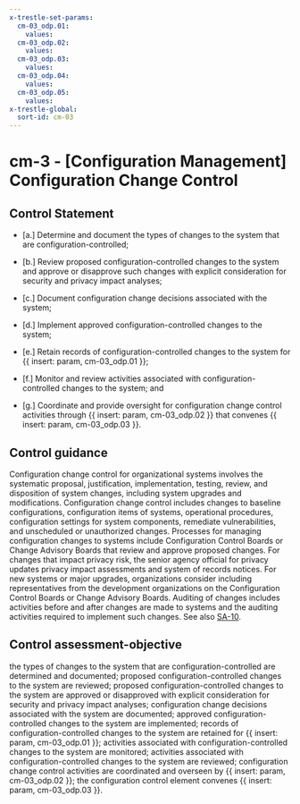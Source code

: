 ```yaml
---
x-trestle-set-params:
  cm-03_odp.01:
    values:
  cm-03_odp.02:
    values:
  cm-03_odp.03:
    values:
  cm-03_odp.04:
    values:
  cm-03_odp.05:
    values:
x-trestle-global:
  sort-id: cm-03
---
```


# cm-3 - \[Configuration Management\] Configuration Change Control

## Control Statement

- \[a.\] Determine and document the types of changes to the system that are configuration-controlled;

- \[b.\] Review proposed configuration-controlled changes to the system and approve or disapprove such changes with explicit consideration for security and privacy impact analyses;

- \[c.\] Document configuration change decisions associated with the system;

- \[d.\] Implement approved configuration-controlled changes to the system;

- \[e.\] Retain records of configuration-controlled changes to the system for {{ insert: param, cm-03_odp.01 }};

- \[f.\] Monitor and review activities associated with configuration-controlled changes to the system; and

- \[g.\] Coordinate and provide oversight for configuration change control activities through {{ insert: param, cm-03_odp.02 }} that convenes {{ insert: param, cm-03_odp.03 }}.

## Control guidance

Configuration change control for organizational systems involves the systematic proposal, justification, implementation, testing, review, and disposition of system changes, including system upgrades and modifications. Configuration change control includes changes to baseline configurations, configuration items of systems, operational procedures, configuration settings for system components, remediate vulnerabilities, and unscheduled or unauthorized changes. Processes for managing configuration changes to systems include Configuration Control Boards or Change Advisory Boards that review and approve proposed changes. For changes that impact privacy risk, the senior agency official for privacy updates privacy impact assessments and system of records notices. For new systems or major upgrades, organizations consider including representatives from the development organizations on the Configuration Control Boards or Change Advisory Boards. Auditing of changes includes activities before and after changes are made to systems and the auditing activities required to implement such changes. See also [SA-10](#sa-10).

## Control assessment-objective

the types of changes to the system that are configuration-controlled are determined and documented;
proposed configuration-controlled changes to the system are reviewed;
proposed configuration-controlled changes to the system are approved or disapproved with explicit consideration for security and privacy impact analyses;
configuration change decisions associated with the system are documented;
approved configuration-controlled changes to the system are implemented;
records of configuration-controlled changes to the system are retained for {{ insert: param, cm-03_odp.01 }};
activities associated with configuration-controlled changes to the system are monitored;
activities associated with configuration-controlled changes to the system are reviewed;
configuration change control activities are coordinated and overseen by {{ insert: param, cm-03_odp.02 }};
the configuration control element convenes {{ insert: param, cm-03_odp.03 }}.
